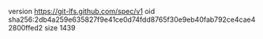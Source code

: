 version https://git-lfs.github.com/spec/v1
oid sha256:2db4a259e635827f9e41ce0d74fdd8765f30e9eb40fab792ce4cae42800ffed2
size 1439
